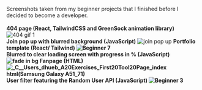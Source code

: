 Screenshots taken from my beginner projects that I finished before I decided to become a developer.
<br/>
<br/>
<b>404 page (React, TailwindCSS and GreenSock animation library)</b>
![404 gif 1](https://user-images.githubusercontent.com/105037901/189420571-c9a531c1-b1fd-46b5-9289-a6ff259debfa.gif)
<br/>
<b>Join pop up with blurred background (JavaScript)</b>
![join pop up](https://user-images.githubusercontent.com/105037901/189868707-b3623757-5f53-4c6d-9944-a5ec86da3b46.gif)
<b>Portfolio template (React/ Tailwind)
![Beginner 7](https://user-images.githubusercontent.com/105037901/184552225-1ccfccc5-8acd-4c73-a822-08d4b335bee6.PNG)
<br/>
<b>Blurred to clear loading screen with progress in % (JavaScript</b>) 
![fade in bg](https://user-images.githubusercontent.com/105037901/189868833-8f10e472-ea53-47b5-b73a-4edd1d3a463e.gif)
<b>Fanpage (HTML)</b>
![_C__Users_dhueb_A20Exercises_First20Tool20Page_index html(Samsung Galaxy A51_71)](https://user-images.githubusercontent.com/105037901/184554675-a6efcdda-def9-4996-8094-6852071bea63.png)
<br/>
<b>User filter featuring the Random User API (JavaScript)</b>
![Beginner 3](https://user-images.githubusercontent.com/105037901/184552022-53506501-4fb2-4e45-8d89-76b2dd4a4aee.PNG)
<br/>




